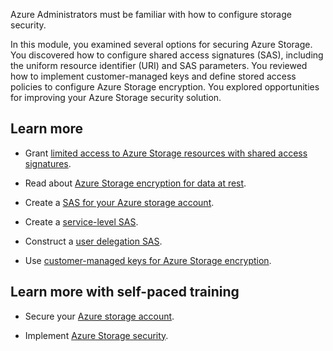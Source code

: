 Azure Administrators must be familiar with how to configure storage security.

In this module, you examined several options for securing Azure Storage. You discovered how to configure shared access signatures (SAS), including the uniform resource identifier (URI) and SAS parameters. You reviewed how to implement customer-managed keys and define stored access policies to configure Azure Storage encryption. You explored opportunities for improving your Azure Storage security solution.

## Learn more

- Grant [limited access to Azure Storage resources with shared access signatures](/azure/storage/common/storage-dotnet-shared-access-signature-part-1).

- Read about [Azure Storage encryption for data at rest](/azure/storage/common/storage-service-encryption).

- Create a [SAS for your Azure storage account](/rest/api/storageservices/create-account-sas).

- Create a [service-level SAS](/rest/api/storageservices/create-service-sas).

- Construct a [user delegation SAS](/rest/api/storageservices/create-user-delegation-sas#construct-a-user-delegation-sas).

- Use [customer-managed keys for Azure Storage encryption](/azure/storage/common/customer-managed-keys-overview).

## Learn more with self-paced training

- Secure your [Azure storage account](/training/modules/secure-azure-storage-account/).

- Implement [Azure Storage security](/training/modules/storage-security/).
